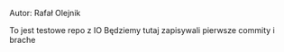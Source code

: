 Autor: Rafał Olejnik

To jest testowe repo z IO 
Będziemy tutaj zapisywali pierwsze commity i brache

